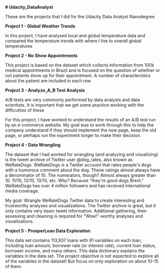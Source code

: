 **# Udacity_DataAnalyst**

These are the projects that I did for the Udacity Data Analyst Nanodegree

**Project 1 - Global Weather Trends**

In this project, I have analysed local and global temperature data and compared the temperature trends with where I live to overall global temperatures

**Project 2 - No Show Appointments** 

This project is based on the dataset which collects information from 100k medical appointments in Brazil and is focused on the question of whether or not patients show up for their appointment. A number of characteristics about the patient are included in each row

**Project 3 - Analyze_A_B Test Analysis** 

A/B tests are very commonly performed by data analysts and data scientists. It is important that we get some practice working with the difficulties of these

For this project, I have worked to understand the results of an A/B test run by an e-commerce website. My goal was to work through this to help the company understand if they should implement the new page, keep the old page, or perhaps run the experiment longer to make their decision.

**Project 4 - Data Wrangling** 

The dataset that I had worked for wrangling (and analyzing and visualizing) is the tweet archive of Twitter user @dog_rates, also known as WeRateDogs. WeRateDogs is a Twitter account that rates people's dogs with a humorous comment about the dog. These ratings almost always have a denominator of 10. The numerators, though? Almost always greater than 10. 11/10, 12/10, 13/10, etc. Why? Because "they're good dogs Brent." WeRateDogs has over 4 million followers and has received international media coverage.

My goal: Wrangle WeRateDogs Twitter data to create interesting and trustworthy analyses and visualizations. The Twitter archive is great, but it only contains very basic tweet information. Additional gathering, then assessing and cleaning is required for "Wow!"-worthy analyses and visualizations.

**Project 5 - ProsperLoan Data Exploration** 

This data set contains 113,937 loans with 81 variables on each loan, including loan amount, borrower rate (or interest rate), current loan status, borrower income, and many others. This data dictionary explains the variables in the data set. The project objective is not expected to explore all of the variables in the dataset! But focus on only exploration on about 10-15 of them.
